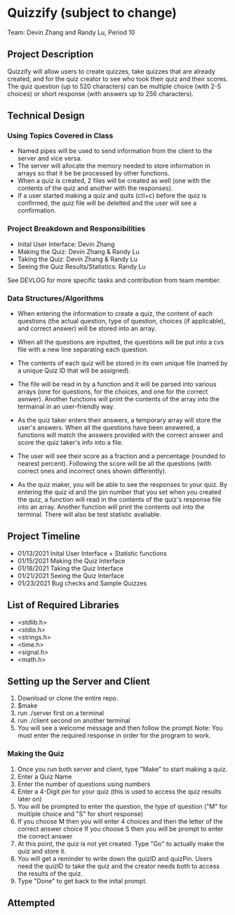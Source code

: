 # Quizzify (subject to change)

Team: Devin Zhang and Randy Lu, Period 10

## Project Description
Quizzify will allow users to create quizzes, take quizzes that are already created, and for the quiz creator to see who took their quiz and their scores. The quiz question (up to 520 characters) can be multiple choice (with 2-5 choices) or short response (with answers up to 256 characters).  

## Technical Design

### Using Topics Covered in Class
  - Named pipes will be used to send information from the client to the server and vice versa. 
  - The server will allocate the memory needed to store information in arrays so that it be be processed by other functions.
  - When a quiz is created, 2 files will be created as well (one with the contents of the quiz and another with the responses).
  - If a user started making a quiz and quits (ctl+c) before the quiz is confirmed, the quiz file will be delelted and the user will see a confirmation.
  
### Project Breakdown and Responsibilities
  - Inital User Interface: Devin Zhang
  - Making the Quiz: Devin Zhang & Randy Lu
  - Taking the Quiz: Devin Zhang & Randy Lu
  - Seeing the Quiz Results/Statistics: Randy Lu
  
  See DEVLOG for more specific tasks and contribution from team member.
  
### Data Structures/Algorithms
  - When entering the information to create a quiz, the content of each questions (the actual question, type of question, choices (if applicable), and correct answer) will be stored into an array. 
  - When all the questions are inputted, the questions will be put into a cvs file with a new line separating each question.
  - The contents of each quiz will be stored in its own unique file (named by a unique Quiz ID that will be assigned).
  
  - The file will be read in by a function and it will be parsed into various arrays (one for questions, for the choices, and one for the correct asnwer). Another functions will print the contents of the array into the termainal in an user-friendly way. 
  - As the quiz taker enters their answers, a temporary array will store the user's answers. When all the questions have been answered, a functions will match the answers provided with the correct answer and score the quiz taker's info into a file.
  - The user will see their score as a fraction and a percentage (rounded to nearest percent). Following the score will be all the questions (with correct ones and incorrect ones shown differently). 
  
  - As the quiz maker, you will be able to see the responses to your quiz. By entering the quiz id and the pin number that you set when you created the quiz, a function will read in the contents of the quiz's response file into an array. Another function will print the contents out into the terminal. There will also be test statistic avaliable.

## Project Timeline
  - 01/13/2021 Inital User Interface + Statistic functions
  - 01/15/2021 Making the Quiz Interface
  - 01/18/2021 Taking the Quiz Interface
  - 01/21/2021 Seeing the Quiz Interface
  - 01/23/2021 Bug checks and Sample Quizzes

## List of Required Libraries
  - <stdlib.h>
  - <stdio.h>
  - <strings.h>
  - <time.h>
  - <signal.h>
  - <math.h>
  
## Setting up the Server and Client 
  1. Download or clone the entire repo.
  2. $make
  3. run ./server first on a terminal
  4. run ./client second on another terminal
  5. You will see a welcome message and then follow the prompt
  Note: You must enter the required response in order for the program to work.
### Making the Quiz
  1. Once you run both server and client, type "Make" to start making a quiz.
  2. Enter a Quiz Name
  3. Enter the number of questions using numbers
  4. Enter a 4-Digit pin for your quiz (this is used to access the quiz results later on)
  5. You will be prompted to enter the question, the type of question ("M" for multiple choice and "S" for short response)
  6. If you choose M then you will enter 4 choices and then the letter of the correct answer choice
     If you choose S then you will be prompt to enter the correct answer
  7. At this point, the quiz is not yet created. Type "Go" to actually make the quiz and store it.
  8. You will get a reminder to write down the quizID and quizPin. Users need the quizID to take the quiz and the creator
     needs both to access the results of the quiz.
  9. Type "Done" to get back to the inital prompt. 
  
  
## Attempted
